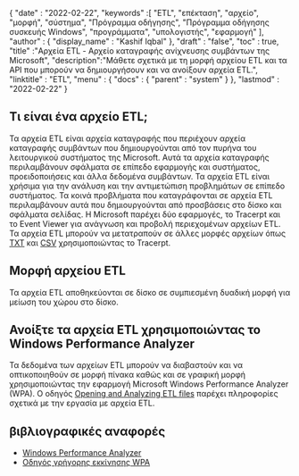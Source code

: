 {
  "date" : "2022-02-22",
  "keywords" :[ "ETL", "επέκταση", "αρχείο", "μορφή", "σύστημα", "Πρόγραμμα οδήγησης", "Πρόγραμμα οδήγησης συσκευής Windows", "προγράμματα", "υπολογιστής", "εφαρμογή" ],
  "author" : {
    "display_name" : "Kashif Iqbal"
},
  "draft" : "false",
  "toc" : true,
  "title" :"Αρχεία ETL - Αρχείο καταγραφής ανίχνευσης συμβάντων της Microsoft",
  "description":"Μάθετε σχετικά με τη μορφή αρχείου ETL και τα API που μπορούν να δημιουργήσουν και να ανοίξουν αρχεία ETL.",
  "linktitle" : "ETL",
  "menu" : {
    "docs" : {
      "parent" : "system"
}
},
  "lastmod" : "2022-02-22"
}

## Τι είναι ένα αρχείο ETL;

Τα αρχεία ETL είναι αρχεία καταγραφής που περιέχουν αρχεία καταγραφής συμβάντων που δημιουργούνται από τον πυρήνα του λειτουργικού συστήματος της Microsoft. Αυτά τα αρχεία καταγραφής περιλαμβάνουν σφάλματα σε επίπεδο εφαρμογής και συστήματος, προειδοποιήσεις και άλλα δεδομένα συμβάντων. Τα αρχεία ETL είναι χρήσιμα για την ανάλυση και την αντιμετώπιση προβλημάτων σε επίπεδο συστήματος. Τα κοινά προβλήματα που καταγράφονται σε αρχεία ETL περιλαμβάνουν αυτά που δημιουργούνται από προσβάσεις στο δίσκο και σφάλματα σελίδας. Η Microsoft παρέχει δύο εφαρμογές, το Tracerpt και το Event Viewer για ανάγνωση και προβολή περιεχομένων αρχείων ETL. Τα αρχεία ETL μπορούν να μετατραπούν σε άλλες μορφές αρχείων όπως [TXT](/el/word-processing/txt/) και [CSV](/el/spreadsheet/csv/) χρησιμοποιώντας το Tracerpt.

## Μορφή αρχείου ETL

Τα αρχεία ETL αποθηκεύονται σε δίσκο σε συμπιεσμένη δυαδική μορφή για μείωση του χώρου στο δίσκο.

## Ανοίξτε τα αρχεία ETL χρησιμοποιώντας το Windows Performance Analyzer

Τα δεδομένα των αρχείων ETL μπορούν να διαβαστούν και να οπτικοποιηθούν σε μορφή πίνακα καθώς και σε γραφική μορφή χρησιμοποιώντας την εφαρμογή Microsoft Windows Performance Analyzer (WPA). Ο οδηγός [Opening and Analyzing ETL files](https://learn.microsoft.com/en-us/windows-hardware/test/wpt/opening-and-analyzing-etl-files-in-wpa) παρέχει πληροφορίες σχετικά με την εργασία με αρχεία ETL.

## βιβλιογραφικές αναφορές

* [Windows Performance Analyzer](https://learn.microsoft.com/en-us/windows-hardware/test/wpt/getting-started--windows-performance-analyzer--wpa-)
* [Οδηγός γρήγορης εκκίνησης WPA](https://learn.microsoft.com/en-us/windows-hardware/test/wpt/wpa-quick-start-guide)

